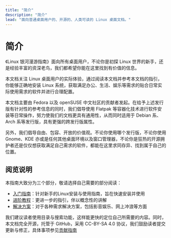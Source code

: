 ```yaml
---
title: "简介"
description: "简介"
lead: "面向普通桌面用户的、开源的、人类可读的 Linux 桌面文档。"
---
```


# 简介

《Linux 银河漫游指南》面向所有桌面用户，不论你是初探 Linux 世界的新手，还是经验丰富的资深老鸟，我们都希望你能在这里找到有价值的信息。

本文档关注 Linux 桌面用户的实际体验，通过阅读本文档并参考本文档的指引，你能够正确地安装 Linux 系统，获取满足办公、生活、娱乐等需求的贴合日常实际使用需求的软件并进行合理配置。

本文档主要由 Fedora 以及 openSUSE 中文社区的贡献者发起。在给予上述发行版有针对性的参考信息的同时，我们倡导使用 Flatpak 等容器化技术进行软件安装等日常操作，努力使我们的文档更具有通用性，从而同时适用于 Debian 系、Arch 系等发行版，具有更强的跨发行版属性。

另外，我们倡导自由、包容、开放的价值观。不论你使用哪个发行版，不论你使用 Gnome、KDE 亦或是任何其他桌面环境以及窗口管理器，不论你是狂热的开源拥护者还是仅仅想获取满足自己需求的软件，都能在这里求同存异、找到属于自己的位置。

## 阅览说明

本指南大致分为三个部分，敬请选择自己需要的部分阅读：

* [入门指南](basic/prologue/switch-to-linux.md)：针对新手的Linux安装与使用指南，旨在快速安装并使用
* [进阶教程](advanced/using-commandline.md)：更进一步的指引，伴以概念性的讲解
* [解决方案](solution/software/browser.md)：对于各种需求解决方案，包括影音娱乐、网上冲浪等方面

我们建议读者使用目录与搜索功能，这样能更快的定位自己所需要的内容。同时，本文档完全开源，托管于 GitHub，采用 CC-BY-SA 4.0 协议，我们鼓励读者提交更新与修正，具体事项参见[贡献指南](about/contributing/index.md)